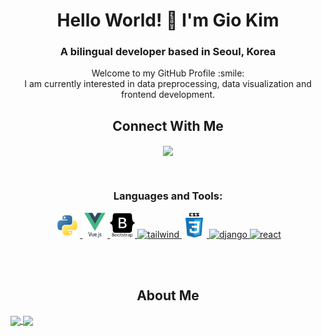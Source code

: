 <h1 align="center">Hello World! 👋 I'm Gio Kim</h1>
<h3 align="center">A bilingual developer based in Seoul, Korea</h3>
<p align='center'>
</p>
<div align = 'center' size='20px'> Welcome to my GitHub Profile :smile:
<br>
  I am currently interested in data preprocessing, data visualization and frontend development.
<div>
  <h2 align='center'> Connect With Me</h2>
  <p align = 'center'>
  <a href = 'https://www.github.com/giokim12'> <img width = '44px' align= 'center'      src="https://raw.githubusercontent.com/rahulbanerjee26/githubAboutMeGenerator/main/icons/github.svg"/></a>

  </p>
</div>
 
</div>
</br>

<h3 align="center">Languages and Tools:</h3>

<p align="center"> 
<a href="https://www.python.org" target="_blank" rel="noreferrer"> <img src="https://raw.githubusercontent.com/devicons/devicon/master/icons/python/python-original.svg" alt="python" width="40" height="40"/> </a> 
<a href="https://vuejs.org/" target="_blank" rel="noreferrer"> <img src="https://raw.githubusercontent.com/devicons/devicon/master/icons/vuejs/vuejs-original-wordmark.svg" alt="vuejs" width="40" height="40"/> </a> 
<a href="https://getbootstrap.com" target="_blank" rel="noreferrer"> <img src="https://raw.githubusercontent.com/devicons/devicon/master/icons/bootstrap/bootstrap-plain-wordmark.svg" alt="bootstrap" width="40" height="40"/> </a> 
<a href="https://tailwindcss.com/" target="_blank" rel="noreferrer"> <img src="https://www.vectorlogo.zone/logos/tailwindcss/tailwindcss-icon.svg" alt="tailwind" width="40" height="40"/> </a> 
<a href="https://www.w3schools.com/css/" target="_blank" rel="noreferrer"> <img src="https://raw.githubusercontent.com/devicons/devicon/master/icons/css3/css3-original-wordmark.svg" alt="css3" width="40" height="40"/> </a> 
<a href="https://www.djangoproject.com/" target="_blank" rel="noreferrer"> <img src="https://cdn.worldvectorlogo.com/logos/django.svg" alt="django" width="40" height="40"/> </a> 
  <a href="https://ko.legacy.reactjs.org/" target="_blank" rel="noreferrer"> <img src="https://cdn.worldvectorlogo.com/logos/react-1.svg" alt="react" width="40" height="40"/> </a>
<!-- <a href="https://nodejs.org" target="_blank" rel="noreferrer"> <img src="https://raw.githubusercontent.com/devicons/devicon/master/icons/nodejs/nodejs-original-wordmark.svg" alt="nodejs" width="40" height="40"/> </a>  -->



</p>
<br>
</br>
</p>
<h2 align = 'center'> About Me </h2>
<a href="https://github.com/giokim12/">
  <img  align="center" src="https://github-readme-stats.vercel.app/api/top-langs/?username=giokim12&theme=chartreuse-dark&langs_count=10&count_private=true"/>
</a>
<a href="https://github.com/giokim12/">
  <img align="center" src="https://github-readme-stats.vercel.app/api/?username=giokim12&theme=chartreuse-dark&count_private=true&show_icons=true&line_height=40" />
</a>
  
<!-- - 🔭 I’m currently working on an anomaly detection platform (frontend and backend) for time series spacecraft telemetry data

- 🌱 I’m currently learning Solidity, Sci-Kit Learn, ReactJS, and Web3 Frameworks

- 👯 I’m looking to collaborate on open-source DeFi projects on the Celo and Ethereum blockchains

- 💬 Talk to me about space, running, space exploration, financial markets, crypto, and open-source code libraries -->

</br>

<!-- 
<a href="https://github.com/giokim12/">
  <img align="center" height="230px" src="https://github-readme-streak-stats.herokuapp.com/?user=giokim12&theme=chartreuse-dark&layout=compact" alt="Max Mohammadi" />  
  <img align="center" src="https://github-profile-trophy.vercel.app/?username=giokim12&column=2&row=2&layout=compact&theme=darkhub&no-frame=true&no-bg=false"/>
</a> -->
<!-- <a href="https://github.com/giokim12/">
  <img align="center" height="280px" src="https://activity-graph.herokuapp.com/graph?username=giokim12&bg_color=111111&color=7ffe00&line=00adfe&point=7ffe00&area=true&custom_title=My%20Last%20Month%27s%20Statistics" alt="Gio Kim" />  
   -->
</a>
</br>
</br>


<!--
**giokim12/giokim12** is a ✨ _special_ ✨ repository because its `README.md` (this file) appears on your GitHub profile.

Here are some ideas to get you started:

- 🔭 I’m currently working on ...
- 🌱 I’m currently learning ...
- 👯 I’m looking to collaborate on ...
- 🤔 I’m looking for help with ...
- 💬 Ask me about ...
- 📫 How to reach me: ...
- 😄 Pronouns: ...
- ⚡ Fun fact: ...
-->
